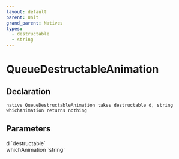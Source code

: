 ```yaml
---
layout: default
parent: Unit
grand_parent: Natives
types:
  - destructable
  - string
---
```


# QueueDestructableAnimation

## Declaration

```
native QueueDestructableAnimation takes destructable d, string whichAnimation returns nothing
```

## Parameters
<dl>
  <dt>d `destructable`</dt>
  <dd></dd>

  <dt>whichAnimation `string`</dt>
  <dd></dd>
</dl>
